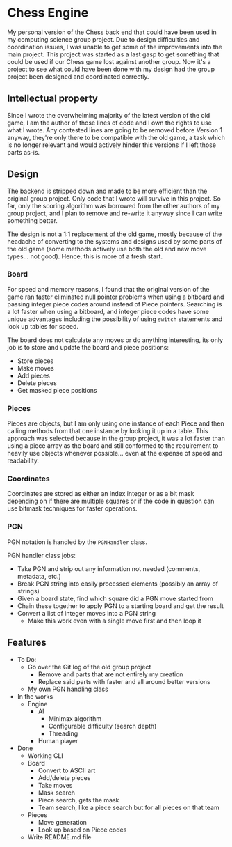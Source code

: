 # Chess Engine

My personal version of the Chess back end that could have been used in my computing science group project. Due to design difficulties and coordination issues, I was unable to get some of the improvements into the main project. This project was started as a last gasp to get something that could be used if our Chess game lost against another group. Now it's a project to see what could have been done with my design had the group project been designed and coordinated correctly.

## Intellectual property

Since I wrote the overwhelming majority of the latest version of the old game, I am the author of those lines of code and I own the rights to use what I wrote. Any contested lines are going to be removed before Version 1 anyway, they're only there to be compatible with the old game, a task which is no longer relevant and would actively hinder this versions if I left those parts as-is.

## Design

The backend is stripped down and made to be more efficient than the original group project. Only code that I wrote will survive in this project. So far, only the scoring algorithm was borrowed from the other authors of my group project, and I plan to remove and re-write it anyway since I can write something better.

The design is not a 1:1 replacement of the old game, mostly because of the headache of converting to the systems and designs used by some parts of the old game (some methods actively use both the old and new move types... not good). Hence, this is more of a fresh start.

### Board

For speed and memory reasons, I found that the original version of the game ran faster eliminated null pointer problems when using a bitboard and passing integer piece codes around instead of Piece pointers. Searching is a lot faster when using a bitboard, and integer piece codes have some unique advantages including the possibility of using `switch` statements and look up tables for speed.

The board does not calculate any moves or do anything interesting, its only job is to store and update the board and piece positions:

- Store pieces
- Make moves
- Add pieces
- Delete pieces
- Get masked piece positions

### Pieces

Pieces are objects, but I am only using one instance of each Piece and then calling methods from that one instance by looking it up in a table. This approach was selected because in the group project, it was a lot faster than using a piece array as the board and still conformed to the requirement to heavily use objects whenever possible... even at the expense of speed and readability.

### Coordinates

Coordinates are stored as either an index integer or as a bit mask depending on if there are multiple squares or if the code in question can use bitmask techniques for faster operations.

### PGN

PGN notation is handled by the `PGNHandler` class.

PGN handler class jobs:

- Take PGN and strip out any information not needed (comments, metadata, etc.)
- Break PGN string into easily processed elements (possibly an array of strings)
- Given a board state, find which square did a PGN move started from
- Chain these together to apply PGN to a starting board and get the result
- Convert a list of integer moves into a PGN string
  - Make this work even with a single move first and then loop it

## Features

- To Do:
  - Go over the Git log of the old group project
    - Remove and parts that are not entirely my creation
    - Replace said parts with faster and all around better versions
  - My own PGN handling class
- In the works
  - Engine
    - AI
      - Minimax algorithm
      - Configurable difficulty (search depth)
      - Threading
    - Human player
- Done
  - Working CLI
  - Board
    - Convert to ASCII art
    - Add/delete pieces
    - Take moves
    - Mask search
    - Piece search, gets the mask
    - Team search, like a piece search but for all pieces on that team
  - Pieces
      - Move generation
      - Look up based on Piece codes
  - Write README.md file

